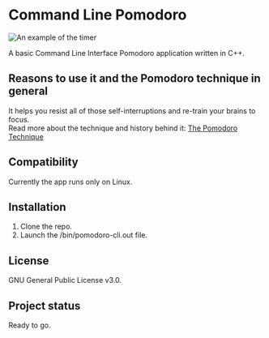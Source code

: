 # Command Line Pomodoro

![An example of the timer](https://gitlab.com/Gibsol/pomodoro-cli/-/raw/main/images/terminal%20pomodoro.png)


A basic Command Line Interface Pomodoro application written in C++.

## Reasons to use it and the Pomodoro technique in general

It helps you resist all of those self-interruptions and re-train your brains to focus.\
Read more about the technique and history behind it: [The Pomodoro Technique](https://www.amazon.com/Pomodoro-Technique-Acclaimed-Time-Management-Transformed-ebook/dp/B01N2XFCSL)

## Compatibility

Currently the app runs only on Linux.

## Installation

1. Clone the repo.
2. Launch the /bin/pomodoro-cli.out file.  

## License

GNU General Public License v3.0.

## Project status

Ready to go.
